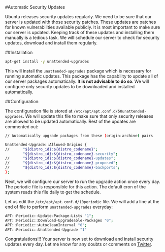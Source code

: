 #Automatic Security Updates

Ubuntu releases security updates regularly. We need to be sure that our server is updated with those security patches. These updates are patches for known vulnerabilities available publicly. It is most important to make sure our server is updated. Keeping track of these updates and installing them manually is a tedious task. We will schedule our server to check for security updates, download and install them regularly.

##Installation

```bash
apt-get install -y unattended-upgrades
```

This will install the `unattended-upgrades` package which is necessary for running automatic updates. This package has the capability to update all of our server packages automatically. **It is not advisable to do so**. We will configure only security updates to be downloaded and installed automatically.

##Configuration

The configuration file is stored at `/etc/apt/apt.conf.d/50unattended-upgrades`. We will update this file to make sure that only security releases are allowed to be updated automatically. Rest of the updates are commented out:

```bash
// Automatically upgrade packages from these (origin:archive) pairs

Unattended-Upgrade::Allowed-Origins {
//      "${distro_id}:${distro_codename}";
        "${distro_id}:${distro_codename}-security";
//      "${distro_id}:${distro_codename}-updates";
//      "${distro_id}:${distro_codename}-proposed";
//      "${distro_id}:${distro_codename}-backports";
};
```

Next, we will configure our server to run the upgrade action once every day. The periodic file is responsible for this action. The default cron of the system reads this file daily to get the schedule. 

Let us edit the `/etc/apt/apt.conf.d/10periodic` file. We will add a line at the end of file to perform `unattended-upgrades` everyday:

```bash
APT::Periodic::Update-Package-Lists "1";
APT::Periodic::Download-Upgradeable-Packages "0";
APT::Periodic::AutocleanInterval "0";
APT::Periodic::Unattended-Upgrade "1"
```

Congratulations!!! Your server is now set to download and install security updates every day. Let me know for any doubts or comments on [Twitter](https://twitter.com/virajkhatavkar).